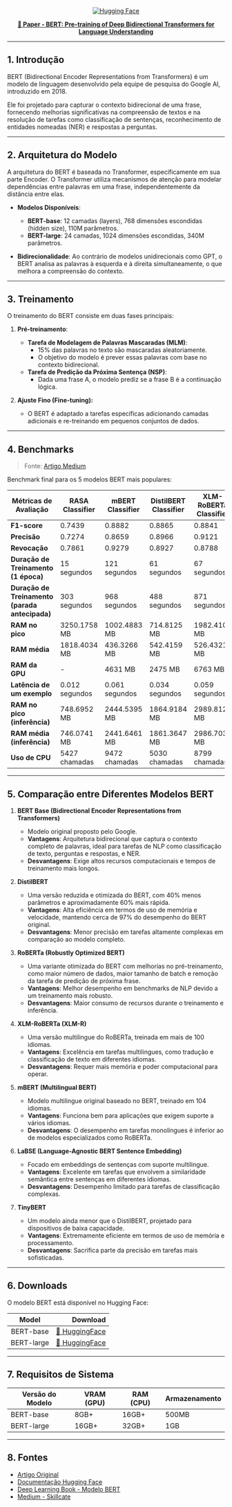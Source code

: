 <div align="center">
  <a href="https://huggingface.co/docs/transformers/en/model_doc/bert" target="_blank">
    <img alt="Hugging Face" src="https://img.shields.io/badge/%F0%9F%A4%97%20Hugging%20Face-BERT-ff5722?color=ff5722&logoColor=white" />
  </a>
</div>

<p align="center">
  <a href="https://arxiv.org/abs/1810.04805"><b>📜 Paper - BERT: Pre-training of Deep Bidirectional Transformers for Language Understanding</b></a>
</p>

---
## 1. Introdução

BERT (Bidirectional Encoder Representations from Transformers) é um modelo de linguagem desenvolvido pela equipe de pesquisa do Google AI, introduzido em 2018.

Ele foi projetado para capturar o contexto bidirecional de uma frase, fornecendo melhorias significativas na compreensão de textos e na resolução de tarefas
como classificação de sentenças, reconhecimento de entidades nomeadas (NER) e respostas a perguntas.

---
## 2. Arquitetura do Modelo

A arquitetura do BERT é baseada no Transformer, especificamente em sua parte Encoder.
O Transformer utiliza mecanismos de atenção para modelar dependências entre palavras em uma frase, independentemente da distância entre elas.

- **Modelos Disponíveis**:
  - **BERT-base**: 12 camadas (layers), 768 dimensões escondidas (hidden size), 110M parâmetros.
  - **BERT-large**: 24 camadas, 1024 dimensões escondidas, 340M parâmetros.

- **Bidirecionalidade**: Ao contrário de modelos unidirecionais como GPT, o BERT analisa as palavras à esquerda e à direita simultaneamente, o que melhora a compreensão do contexto.

---
## 3. Treinamento

O treinamento do BERT consiste em duas fases principais:

1. **Pré-treinamento**:
   - **Tarefa de Modelagem de Palavras Mascaradas (MLM)**:
     - 15% das palavras no texto são mascaradas aleatoriamente.
     - O objetivo do modelo é prever essas palavras com base no contexto bidirecional.
   - **Tarefa de Predição da Próxima Sentença (NSP)**:
     - Dada uma frase A, o modelo prediz se a frase B é a continuação lógica.

2. **Ajuste Fino (Fine-tuning):**
   - O BERT é adaptado a tarefas específicas adicionando camadas adicionais e re-treinando em pequenos conjuntos de dados.

---
## 4. Benchmarks

> Fonte: [Artigo Medium](https://medium.com/@kefactor/benchmarking-bert-based-models-for-text-classification-7182db4df89a)

Benchmark final para os 5 modelos BERT mais populares:

| **Métricas de Avaliação**        | **RASA Classifier** | **mBERT Classifier** | **DistilBERT Classifier** | **XLM-RoBERTa Classifier** | **LaBSE Classifier** |
|----------------------------------|---------------------|-----------------------|---------------------------|----------------------------|-----------------------|
| **F1-score**                     | 0.7439             | 0.8882               | 0.8865                   | 0.8841                    | 0.8936               |
| **Precisão**                     | 0.7274             | 0.8659               | 0.8966                   | 0.9121                    | 0.8761               |
| **Revocação**                    | 0.7861             | 0.9279               | 0.8927                   | 0.8788                    | 0.9181               |
| **Duração de Treinamento (1 época)** | 15 segundos        | 121 segundos         | 61 segundos              | 67 segundos               | 143 segundos         |
| **Duração de Treinamento (parada antecipada)** | 303 segundos        | 968 segundos         | 488 segundos             | 871 segundos            | 1859 segundos        |
| **RAM no pico**                  | 3250.1758 MB       | 1002.4883 MB         | 714.8125 MB              | 1982.4102 MB              | 3078.3047 MB         |
| **RAM média**                    | 1818.4034 MB       | 436.3266 MB          | 542.4159 MB              | 526.4321 MB               | 171.4741 MB          |
| **RAM da GPU**                   | -                  | 4631 MB              | 2475 MB                  | 6763 MB                   | 11179 MB             |
| **Latência de um exemplo**       | 0.012 segundos     | 0.061 segundos       | 0.034 segundos           | 0.059 segundos            | 0.049 segundos       |
| **RAM no pico (inferência)**     | 748.6952 MB        | 2444.5395 MB         | 1864.9184 MB             | 2989.8129 MB              | 3874.6293 MB         |
| **RAM média (inferência)**       | 746.0741 MB        | 2441.6461 MB         | 1861.3647 MB             | 2986.7031 MB              | 3871.1193 MB         |
| **Uso de CPU**                   | 5427 chamadas      | 9472 chamadas        | 5030 chamadas            | 8799 chamadas             | 9311 chamadas        |

---
## 5. Comparação entre Diferentes Modelos BERT

1. **BERT Base (Bidirectional Encoder Representations from Transformers)**  
   - Modelo original proposto pelo Google.
   - **Vantagens**: Arquitetura bidirecional que captura o contexto completo de palavras, ideal para tarefas de NLP como classificação de texto, perguntas e respostas, e NER.
   - **Desvantagens**: Exige altos recursos computacionais e tempos de treinamento mais longos.

2. **DistilBERT**  
   - Uma versão reduzida e otimizada do BERT, com 40% menos parâmetros e aproximadamente 60% mais rápida.
   - **Vantagens**: Alta eficiência em termos de uso de memória e velocidade, mantendo cerca de 97% do desempenho do BERT original.
   - **Desvantagens**: Menor precisão em tarefas altamente complexas em comparação ao modelo completo.

3. **RoBERTa (Robustly Optimized BERT)**  
   - Uma variante otimizada do BERT com melhorias no pré-treinamento, como maior número de dados, maior tamanho de batch e remoção da tarefa de predição de próxima frase.
   - **Vantagens**: Melhor desempenho em benchmarks de NLP devido a um treinamento mais robusto.
   - **Desvantagens**: Maior consumo de recursos durante o treinamento e inferência.

4. **XLM-RoBERTa (XLM-R)**  
   - Uma versão multilingue do RoBERTa, treinada em mais de 100 idiomas.
   - **Vantagens**: Excelência em tarefas multilingues, como tradução e classificação de texto em diferentes idiomas.
   - **Desvantagens**: Requer mais memória e poder computacional para operar.

5. **mBERT (Multilingual BERT)**  
   - Modelo multilingue original baseado no BERT, treinado em 104 idiomas.
   - **Vantagens**: Funciona bem para aplicações que exigem suporte a vários idiomas.
   - **Desvantagens**: O desempenho em tarefas monolíngues é inferior ao de modelos especializados como RoBERTa.

6. **LaBSE (Language-Agnostic BERT Sentence Embedding)**  
   - Focado em embeddings de sentenças com suporte multilingue.
   - **Vantagens**: Excelente em tarefas que envolvem a similaridade semântica entre sentenças em diferentes idiomas.
   - **Desvantagens**: Desempenho limitado para tarefas de classificação complexas.

7. **TinyBERT**  
   - Um modelo ainda menor que o DistilBERT, projetado para dispositivos de baixa capacidade.
   - **Vantagens**: Extremamente eficiente em termos de uso de memória e processamento.
   - **Desvantagens**: Sacrifica parte da precisão em tarefas mais sofisticadas.

---
## 6. Downloads

O modelo BERT está disponível no Hugging Face:

|         Model         |                                Download                                    |                  
|:---------------------:|--------------------------------------------------------------------------:|
| BERT-base             | [🤗 HuggingFace](https://huggingface.co/bert-base-uncased)                |
| BERT-large            | [🤗 HuggingFace](https://huggingface.co/bert-large-uncased)               |

---
## 7. Requisitos de Sistema

| Versão do Modelo | VRAM (GPU)      | RAM (CPU)     | Armazenamento |
|------------------|-----------------|---------------|---------------|
| BERT-base       | 8GB+            | 16GB+         | 500MB         |
| BERT-large      | 16GB+           | 32GB+         | 1GB           |

---
## 8. Fontes

- [Artigo Original](https://arxiv.org/abs/1810.04805)
- [Documentação Hugging Face](https://huggingface.co/docs/transformers/en/model_doc/bert)
- [Deep Learning Book - Modelo BERT](https://www.deeplearningbook.com.br/modelo-bert-para-processamento-de-linguagem-natural/)
- [Medium - Skillcate](https://medium.com/@skillcate/bert-for-dummies-state-of-the-art-model-from-google-42639953e769)

